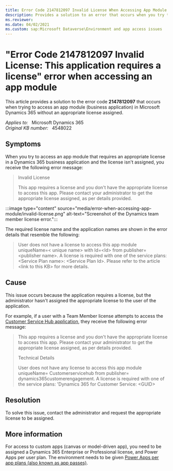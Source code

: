 ```yaml
---
title: Error Code 2147812097 Invalid License When Accessing App Module
description: Provides a solution to an error that occurs when you try to access an app module in a Microsoft Dynamics 365 business application.
ms.reviewer: 
ms.date: 04/02/2021
ms.custom: sap:Microsoft Dataverse\Environment and app access issues
---
```

# "Error Code 2147812097 Invalid License: This application requires a license" error when accessing an app module

This article provides a solution to the error code **2147812097** that occurs when trying to access an app module (business application) in Microsoft Dynamics 365 without an appropriate license assigned.

_Applies to:_ &nbsp; Microsoft Dynamics 365  
_Original KB number:_ &nbsp; 4548022

## Symptoms

When you try to access an app module that requires an appropriate license in a Dynamics 365 business application and the license isn't assigned, you receive the following error message:

> Invalid License
>
> This app requires a license and you don't have the appropriate license to access this app. Please contact your administrator to get the appropriate license assigned, as per details provided.

:::image type="content" source="media/error-when-accessing-app-module/invalid-license.png" alt-text="Screenshot of the Dynamics team member license error.":::

The required license name and the application names are shown in the error details that resemble the following:

> User does not have a license to access this app module uniqueName=< unique name> with Id=\<Id> from publisher=\<publisher name>. A license is required with one of the service plans: \<Service Plan name>: \<Service Plan Id>. Please refer to the article \<link to this KB> for more details.

## Cause

This issue occurs because the application requires a license, but the administrator hasn't assigned the appropriate license to the user of the application.

For example, if a user with a Team Member license attempts to access the [Customer Service Hub application](/dynamics365/customer-service/implement/customer-service-hub-user-guide-basics), they receive the following error message:

> This app requires a license and you don't have the appropriate license to access this app. Please contact your administrator to get the appropriate license assigned, as per details provided.  
>
> Technical Details
>
> User does not have any license to access this app module uniqueName= Customerservicehub from publisher= dynamics365customerengagement. A license is required with one of the service plans: 'Dynamics 365 for Customer Service: \<GUID>

## Resolution

To solve this issue, contact the administrator and request the appropriate license to be assigned.

## More information

For access to custom apps (canvas or model-driven app), you need to be assigned a Dynamics 365 Enterprise or Professional license, and Power Apps per user plan. The environment needs to be given [Power Apps per app plans (also known as app passes)](/power-platform/admin/about-powerapps-perapp).
